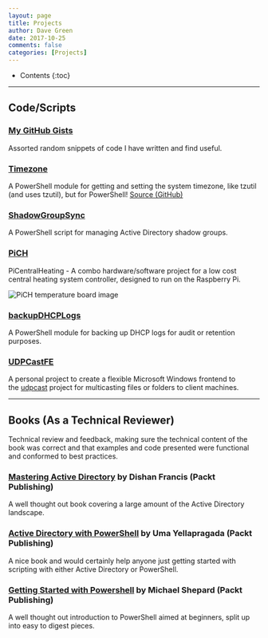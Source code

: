 ```yaml
---
layout: page
title: Projects
author: Dave Green
date: 2017-10-25
comments: false
categories: [Projects]
---
```


* Contents
{:toc}

- - -

## Code/Scripts

### [My GitHub Gists](https://gist.github.com/davegreen)

Assorted random snippets of code I have written and find useful.

### [Timezone](https://www.powershellgallery.com/packages/Timezone)

A PowerShell module for getting and setting the system timezone, like tzutil (and uses tzutil), but for PowerShell! [Source (GitHub)](https://github.com/davegreen/PowerShell/tree/master/Modules/Timezone)

### [ShadowGroupSync](https://github.com/davegreen/shadowGroupSync)

A PowerShell script for managing Active Directory shadow groups.

### [PiCH](https://github.com/davegreen/PiCH.git)

PiCentralHeating - A combo hardware/software project for a low cost central heating system controller, designed to run on the Raspberry Pi.

![PiCH temperature board image](../assets/img/2013tempboard1.jpg)

### [backupDHCPLogs](https://github.com/davegreen/backupDhcpLogs.git)

A PowerShell module for backing up DHCP logs for audit or retention purposes.

### [UDPCastFE](https://github.com/davegreen/udpcastFE.git)

A personal project to create a flexible Microsoft Windows frontend to the [udpcast](http://udpcast.linux.lu) project for multicasting files or folders to client machines.

- - -

## Books (As a Technical Reviewer)

Technical review and feedback, making sure the technical content of the book was correct and that examples and code presented were functional and conformed to best practices.

### [Mastering Active Directory](https://www.packtpub.com/networking-and-servers/mastering-active-directory) by Dishan Francis (Packt Publishing)

A well thought out book covering a large amount of the Active Directory landscape.

### [Active Directory with PowerShell](https://www.packtpub.com/networking-and-servers/active-directory-powershell) by Uma Yellapragada (Packt Publishing)

A nice book and would certainly help anyone just getting started with scripting with either Active Directory or PowerShell.

### [Getting Started with Powershell](https://www.packtpub.com/networking-and-servers/getting-started-powershell) by Michael Shepard (Packt Publishing)

A well thought out introduction to PowerShell aimed at beginners, split up into easy to digest pieces.
